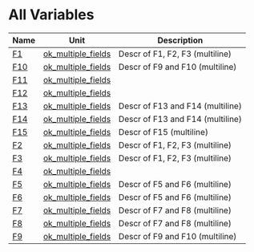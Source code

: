 # All Variables


| Name | Unit | Description |
|---|---|---|
| [F1](ok_multiple_fields.md#F1) | [ok_multiple_fields](ok_multiple_fields.md) | Descr of F1, F2, F3 (multiline) |
| [F10](ok_multiple_fields.md#F10) | [ok_multiple_fields](ok_multiple_fields.md) | Descr of F9 and F10 (multiline) |
| [F11](ok_multiple_fields.md#F11) | [ok_multiple_fields](ok_multiple_fields.md) |   |
| [F12](ok_multiple_fields.md#F12) | [ok_multiple_fields](ok_multiple_fields.md) |   |
| [F13](ok_multiple_fields.md#F13) | [ok_multiple_fields](ok_multiple_fields.md) | Descr of F13 and F14 (multiline) |
| [F14](ok_multiple_fields.md#F14) | [ok_multiple_fields](ok_multiple_fields.md) | Descr of F13 and F14 (multiline) |
| [F15](ok_multiple_fields.md#F15) | [ok_multiple_fields](ok_multiple_fields.md) | Descr of F15 (multiline) |
| [F2](ok_multiple_fields.md#F2) | [ok_multiple_fields](ok_multiple_fields.md) | Descr of F1, F2, F3 (multiline) |
| [F3](ok_multiple_fields.md#F3) | [ok_multiple_fields](ok_multiple_fields.md) | Descr of F1, F2, F3 (multiline) |
| [F4](ok_multiple_fields.md#F4) | [ok_multiple_fields](ok_multiple_fields.md) |   |
| [F5](ok_multiple_fields.md#F5) | [ok_multiple_fields](ok_multiple_fields.md) | Descr of F5 and F6 (multiline) |
| [F6](ok_multiple_fields.md#F6) | [ok_multiple_fields](ok_multiple_fields.md) | Descr of F5 and F6 (multiline) |
| [F7](ok_multiple_fields.md#F7) | [ok_multiple_fields](ok_multiple_fields.md) | Descr of F7 and F8 (multiline) |
| [F8](ok_multiple_fields.md#F8) | [ok_multiple_fields](ok_multiple_fields.md) | Descr of F7 and F8 (multiline) |
| [F9](ok_multiple_fields.md#F9) | [ok_multiple_fields](ok_multiple_fields.md) | Descr of F9 and F10 (multiline) |
